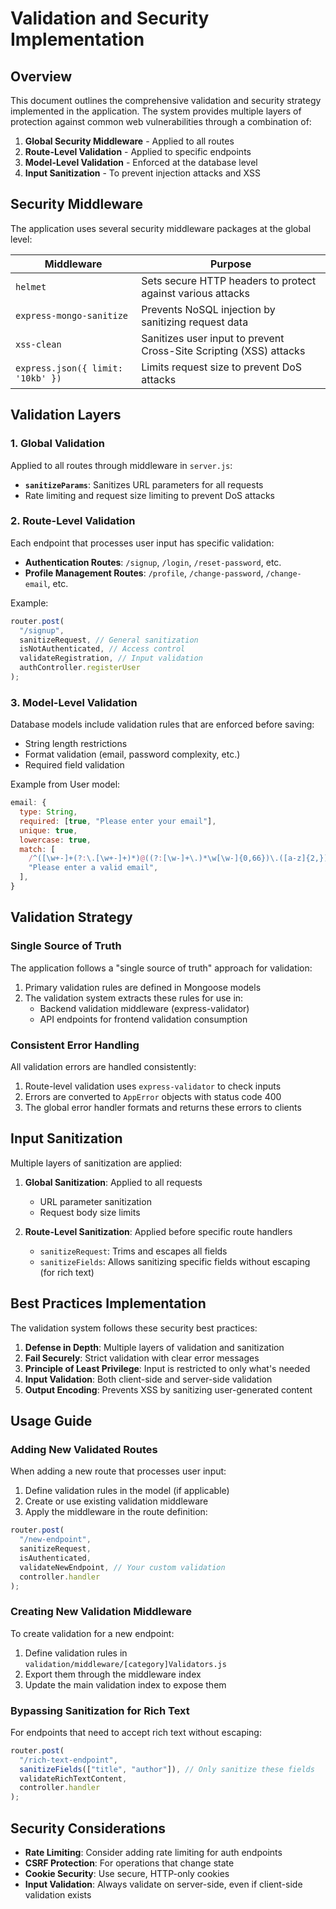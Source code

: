 # Validation and Security Implementation

## Overview

This document outlines the comprehensive validation and security strategy implemented in the application. The system provides multiple layers of protection against common web vulnerabilities through a combination of:

1. **Global Security Middleware** - Applied to all routes
2. **Route-Level Validation** - Applied to specific endpoints
3. **Model-Level Validation** - Enforced at the database level
4. **Input Sanitization** - To prevent injection attacks and XSS

## Security Middleware

The application uses several security middleware packages at the global level:

| Middleware                        | Purpose                                                            |
| --------------------------------- | ------------------------------------------------------------------ |
| `helmet`                          | Sets secure HTTP headers to protect against various attacks        |
| `express-mongo-sanitize`          | Prevents NoSQL injection by sanitizing request data                |
| `xss-clean`                       | Sanitizes user input to prevent Cross-Site Scripting (XSS) attacks |
| `express.json({ limit: '10kb' })` | Limits request size to prevent DoS attacks                         |

## Validation Layers

### 1. Global Validation

Applied to all routes through middleware in `server.js`:

- **`sanitizeParams`**: Sanitizes URL parameters for all requests
- Rate limiting and request size limiting to prevent DoS attacks

### 2. Route-Level Validation

Each endpoint that processes user input has specific validation:

- **Authentication Routes**: `/signup`, `/login`, `/reset-password`, etc.
- **Profile Management Routes**: `/profile`, `/change-password`, `/change-email`, etc.

Example:

```javascript
router.post(
  "/signup",
  sanitizeRequest, // General sanitization
  isNotAuthenticated, // Access control
  validateRegistration, // Input validation
  authController.registerUser
);
```

### 3. Model-Level Validation

Database models include validation rules that are enforced before saving:

- String length restrictions
- Format validation (email, password complexity, etc.)
- Required field validation

Example from User model:

```javascript
email: {
  type: String,
  required: [true, "Please enter your email"],
  unique: true,
  lowercase: true,
  match: [
    /^([\w+-]+(?:\.[\w+-]+)*)@((?:[\w-]+\.)*\w[\w-]{0,66})\.([a-z]{2,})$/i,
    "Please enter a valid email",
  ],
}
```

## Validation Strategy

### Single Source of Truth

The application follows a "single source of truth" approach for validation:

1. Primary validation rules are defined in Mongoose models
2. The validation system extracts these rules for use in:
   - Backend validation middleware (express-validator)
   - API endpoints for frontend validation consumption

### Consistent Error Handling

All validation errors are handled consistently:

1. Route-level validation uses `express-validator` to check inputs
2. Errors are converted to `AppError` objects with status code 400
3. The global error handler formats and returns these errors to clients

## Input Sanitization

Multiple layers of sanitization are applied:

1. **Global Sanitization**: Applied to all requests

   - URL parameter sanitization
   - Request body size limits

2. **Route-Level Sanitization**: Applied before specific route handlers
   - `sanitizeRequest`: Trims and escapes all fields
   - `sanitizeFields`: Allows sanitizing specific fields without escaping (for rich text)

## Best Practices Implementation

The validation system follows these security best practices:

1. **Defense in Depth**: Multiple layers of validation and sanitization
2. **Fail Securely**: Strict validation with clear error messages
3. **Principle of Least Privilege**: Input is restricted to only what's needed
4. **Input Validation**: Both client-side and server-side validation
5. **Output Encoding**: Prevents XSS by sanitizing user-generated content

## Usage Guide

### Adding New Validated Routes

When adding a new route that processes user input:

1. Define validation rules in the model (if applicable)
2. Create or use existing validation middleware
3. Apply the middleware in the route definition:

```javascript
router.post(
  "/new-endpoint",
  sanitizeRequest,
  isAuthenticated,
  validateNewEndpoint, // Your custom validation
  controller.handler
);
```

### Creating New Validation Middleware

To create validation for a new endpoint:

1. Define validation rules in `validation/middleware/[category]Validators.js`
2. Export them through the middleware index
3. Update the main validation index to expose them

### Bypassing Sanitization for Rich Text

For endpoints that need to accept rich text without escaping:

```javascript
router.post(
  "/rich-text-endpoint",
  sanitizeFields(["title", "author"]), // Only sanitize these fields
  validateRichTextContent,
  controller.handler
);
```

## Security Considerations

- **Rate Limiting**: Consider adding rate limiting for auth endpoints
- **CSRF Protection**: For operations that change state
- **Cookie Security**: Use secure, HTTP-only cookies
- **Input Validation**: Always validate on server-side, even if client-side validation exists
